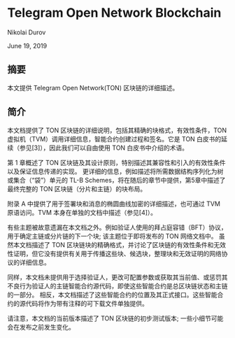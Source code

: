 # Telegram Open Network Blockchain

Nikolai Durov

June 19, 2019

## 摘要

本文提供 Telegram Open Network(TON) 区块链的详细描述。

## 简介

本文档提供了 TON 区块链的详细说明，包括其精确的块格式，有效性条件，TON 虚拟机（TVM）调用详细信息，智能合约创建过程和签名。它是 TON 白皮书的延续（参见[3]），因此我们可以自由使用 TON 白皮书中介绍的术语。

第 1 章概述了 TON 区块链及其设计原则，特别描述其兼容性和引入的有效性条件以及保证信息传递的实现。 更详细的信息，例如描述将所需数据结构序列化为树或集合（“袋”）单元的 TL-B Schemes，将在随后的章节中提供，第5章中描述了最终完整的 TON 区块链（分片和主链）的块布局。

附录 A 中提供了用于签署块和消息的椭圆曲线加密的详细描述，也可通过 TVM 原语访问。TVM 本身在单独的文档中描述（参见[4]）。

有些主题被故意遗漏在本文档之外。例如验证人使用的拜占庭容错（BFT）协议，用于确定主链或分片链的下一个块; 该主题位于即将发布的 TON 网络文档中。 虽然本文档描述了 TON 区块链块的精确格式，并讨论了区块链的有效性条件和无效性证明，但它没有提供有关用于传播这些块、候选块，整理块和无效证明的网络协议的详细信息。

同样，本文档未提供用于选择验证人，更改可配置参数或获取其当前值、或惩罚其不良行为验证人的主链智能合约源代码，即使这些智能合约是总区块链状态和主链的一部分。 相反，本文档描述了这些智能合约的位置及其正式接口。这些智能合约的源代码将作为带有注释的可下载文件单独提供。

请注意，本文档的当前版本描述了 TON 区块链的初步测试版本; 一些小细节可能会在发布之前发生变化。